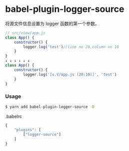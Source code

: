 # babel-plugin-logger-source

将源文件信息设置为 logger 函数的第一个参数。

```javascript
// src/view/app.js
class App() {
    constructor() {
        logger.log('test')//line no 20,column no 10
    }
}
↓ ↓ ↓ ↓ ↓ ↓
class App() {
    constructor() {
        logger.log('[s.V/app.js (20:10)]', 'test')
    }
}

```

### Usage

```bash
$ yarn add babel-plugin-logger-source -D
```

.babelrc

```javascript
{
    "plugins": [
        ["logger-source"]
    ]
}
```
